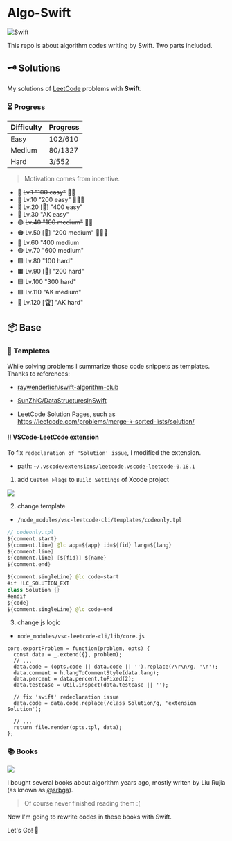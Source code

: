 # Algo-Swift

![Swift](https://img.shields.io/badge/Swift-%23FF4088.svg?&style=for-the-badge&logo=swift&logoColor=white)

This repo is about algorithm codes writing by Swift. Two parts included.

## 🗝 Solutions

My solutions of [LeetCode](https://leetcode.com/problemset/all/) problems with **Swift**.

### ⏳ Progress

| Difficulty | Progress |
| :----- | :----- |
| Easy   | 102/610 |
| Medium | 80/1327 |
| Hard   | 3/552  |

> Motivation comes from incentive.

- 🔸 ~~Lv.1 "100 easy"~~ 🎯🎉
- 🔹 Lv.10 "200 easy" 🚶🚶🚶
- 🔶 Lv.20 [🥉] "400 easy"
- 🔷 Lv.30 "AK easy"
- 🟢 ~~Lv.40 "100 medium"~~ 🎯🎉
- 🟠 Lv.50 [🥈] "200 medium" 🚶🚶🚶
- 🔵 Lv.60 "400 medium
- 🟣 Lv.70 "600 medium"
- 🟩 Lv.80 "100 hard"
- 🟧 Lv.90 [🥇] "200 hard"
- 🟦 Lv.100 "300 hard"
- 🟪 Lv.110 "AK medium"
- 🔱 Lv.120 [🏆] "AK hard"

## 📦 Base

### 📔 Templetes

While solving problems I summarize those code snippets as templates. Thanks to references:

* [raywenderlich/swift-algorithm-club](https://github.com/raywenderlich/swift-algorithm-club)

* [SunZhiC/DataStructuresInSwift](https://github.com/SunZhiC/DataStructuresInSwift)

* LeetCode Solution Pages, such as https://leetcode.com/problems/merge-k-sorted-lists/solution/

#### ‼️ VSCode-LeetCode extension

To fix `redeclaration of 'Solution' issue`, I modified the extension.

* path: `~/.vscode/extensions/leetcode.vscode-leetcode-0.18.1`


1. add `Custom Flags` to `Build Settings` of Xcode project

![](https://ryder-1252249141.cos.ap-shanghai.myqcloud.com/uPic/2022-11-13-EycSUM.png)

2. change template

* `/node_modules/vsc-leetcode-cli/templates/codeonly.tpl`

```swift
// codeonly.tpl
${comment.start}
${comment.line} @lc app=${app} id=${fid} lang=${lang}
${comment.line}
${comment.line} [${fid}] ${name}
${comment.end}

${comment.singleLine} @lc code=start
#if !LC_SOLUTION_EXT
class Solution {}
#endif
${code}
${comment.singleLine} @lc code=end
```

3. change js logic

* `node_modules/vsc-leetcode-cli/lib/core.js`

```
core.exportProblem = function(problem, opts) {
  const data = _.extend({}, problem);
  // ... 
  data.code = (opts.code || data.code || '').replace(/\r\n/g, '\n');
  data.comment = h.langToCommentStyle(data.lang);
  data.percent = data.percent.toFixed(2);
  data.testcase = util.inspect(data.testcase || '');

  // fix 'swift' redeclaration issue
  data.code = data.code.replace(/class Solution/g, 'extension Solution');

  // ...
  return file.render(opts.tpl, data);
};
```

### 📚 Books

![](https://ryder-1252249141.cos.ap-shanghai.myqcloud.com/uPic/2022-11-15-ZoByQo.png)

I bought several books about algorithm years ago, mostly writen by Liu Rujia (as known as [@srbga](https://www.topcoder.com/members/srbga)).

> Of course never finished reading them :(

Now I'm going to rewrite codes in these books with Swift.

Let's Go! 🖖
